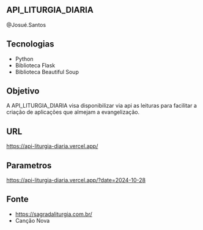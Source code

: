 ## API_LITURGIA_DIARIA

@Josué.Santos

## Tecnologias
- Python
- Biblioteca Flask
- Biblioteca Beautiful Soup

## Objetivo
A API_LITURGIA_DIARIA visa disponibilizar via api as leituras para facilitar a criação de aplicações que almejam a evangelização.

## URL
https://api-liturgia-diaria.vercel.app/

## Parametros
https://api-liturgia-diaria.vercel.app/?date=2024-10-28

## Fonte
- https://sagradaliturgia.com.br/
- Canção Nova

